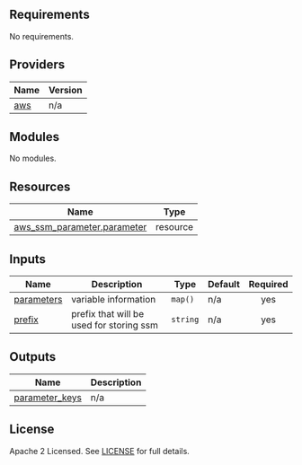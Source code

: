 ## Requirements

No requirements.

## Providers

| Name | Version |
|------|---------|
| <a name="provider_aws"></a> [aws](#provider\_aws) | n/a |

## Modules

No modules.

## Resources

| Name | Type |
|------|------|
| [aws_ssm_parameter.parameter](https://registry.terraform.io/providers/hashicorp/aws/latest/docs/resources/ssm_parameter) | resource |

## Inputs

| Name | Description | Type | Default | Required |
|------|-------------|------|---------|:--------:|
| <a name="input_parameters"></a> [parameters](#input\_parameters) | variable information | `map()` | n/a | yes |
| <a name="input_prefix"></a> [prefix](#input\_prefix) | prefix that will be used for storing ssm | `string` | n/a | yes |

## Outputs

| Name | Description |
|------|-------------|
| <a name="output_parameter_keys"></a> [parameter\_keys](#output\_parameter\_keys) | n/a |

## License

Apache 2 Licensed. See [LICENSE](https://github.com/TechHoldingLLC/terraform-aws-parameter-store/blob/main/LICENSE) for full details.